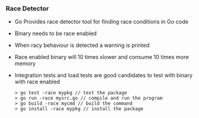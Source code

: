 ### Race Detector

* Go Provides race detector tool for finding race conditions in Go code

* Binary needs to be race enabled
* When racy behaviour is detected a warning is printed
* Race enabled binary will 10 times slower and consume 10 times more memory
* Integration tests and load tests are good candidates to test with binary with race enabled

    ```shellscript
    > go test -race mypkg // test the package
    > go run -race mysrc.go // compile and run the program
    > go build -race mycmd // build the command
    > go install -race mypkg // install the package
    ```